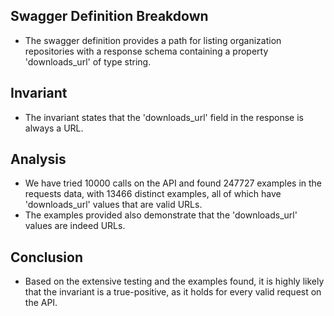 ## Swagger Definition Breakdown
- The swagger definition provides a path for listing organization repositories with a response schema containing a property 'downloads_url' of type string.

## Invariant
- The invariant states that the 'downloads_url' field in the response is always a URL.

## Analysis
- We have tried 10000 calls on the API and found 247727 examples in the requests data, with 13466 distinct examples, all of which have 'downloads_url' values that are valid URLs.
- The examples provided also demonstrate that the 'downloads_url' values are indeed URLs.

## Conclusion
- Based on the extensive testing and the examples found, it is highly likely that the invariant is a true-positive, as it holds for every valid request on the API.
